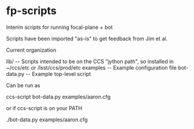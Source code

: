 # fp-scripts
Interim scripts for running focal-plane + bot

Scripts have been imported "as-is" to get feedback from Jim et al.

Current organization

lib/         -- Scripts intended to be on the CCS "jython path", so installed in ~/ccs/etc or /lsst/ccs/prod/etc
examples     -- Example configuration file
bot-data.py  -- Example top-level script

Can be run as

ccs-script bot-data.py examples/aaron.cfg    

or if ccs-script is on your PATH

./bot-data.py examples/aaron.cfg
